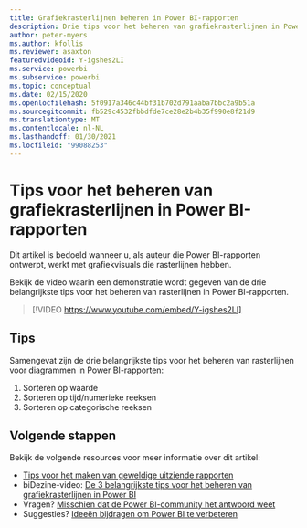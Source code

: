 ```yaml
---
title: Grafiekrasterlijnen beheren in Power BI-rapporten
description: Drie tips voor het beheren van grafiekrasterlijnen in Power BI-rapportvisuals, in Power BI Desktop of de Power BI-service.
author: peter-myers
ms.author: kfollis
ms.reviewer: asaxton
featuredvideoid: Y-igshes2LI
ms.service: powerbi
ms.subservice: powerbi
ms.topic: conceptual
ms.date: 02/15/2020
ms.openlocfilehash: 5f0917a346c44bf31b702d791aaba7bbc2a9b51a
ms.sourcegitcommit: fb529c4532fbbdfde7ce28e2b4b35f990e8f21d9
ms.translationtype: MT
ms.contentlocale: nl-NL
ms.lasthandoff: 01/30/2021
ms.locfileid: "99088253"
---
```

# <a name="tips-to-control-chart-gridlines-in-power-bi-reports"></a>Tips voor het beheren van grafiekrasterlijnen in Power BI-rapporten

Dit artikel is bedoeld wanneer u, als auteur die Power BI-rapporten ontwerpt, werkt met grafiekvisuals die rasterlijnen hebben.

Bekijk de video waarin een demonstratie wordt gegeven van de drie belangrijkste tips voor het beheren van rasterlijnen in Power BI-rapporten.

> [!VIDEO https://www.youtube.com/embed/Y-igshes2LI]

## <a name="tips"></a>Tips

Samengevat zijn de drie belangrijkste tips voor het beheren van rasterlijnen voor diagrammen in Power BI-rapporten:

1. Sorteren op waarde
1. Sorteren op tijd/numerieke reeksen
1. Sorteren op categorische reeksen

## <a name="next-steps"></a>Volgende stappen

Bekijk de volgende resources voor meer informatie over dit artikel:

- [Tips voor het maken van geweldige uitziende rapporten](../create-reports/desktop-tips-and-tricks-for-creating-reports.md)
- biDezine-video: [De 3 belangrijkste tips voor het beheren van grafiekrasterlijnen in Power BI](https://www.youtube.com/watch?v=Y-igshes2LI)
- Vragen? [Misschien dat de Power BI-community het antwoord weet](https://community.powerbi.com/)
- Suggesties? [Ideeën bijdragen om Power BI te verbeteren](https://ideas.powerbi.com)

